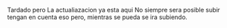 Tardado pero La actualiazacion ya esta aqui
No siempre sera posible subir tengan en cuenta eso pero, mientras se pueda se ira subiendo.
